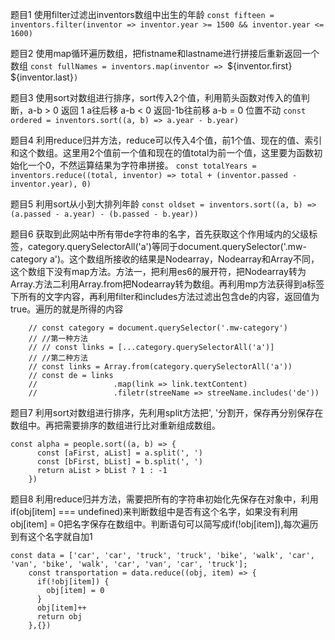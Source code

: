 题目1
使用filter过滤出inventors数组中出生的年龄
`const fifteen = inventors.filter(inventor => inventor.year >= 1500 && inventor.year <= 1600)`

题目2
使用map循环遍历数组，把fistname和lastname进行拼接后重新返回一个数组
`const fullNames = inventors.map(inventor => `${inventor.first} ${inventor.last}`)`

题目3
使用sort对数组进行排序，sort传入2个值，利用箭头函数对传入的值判断，a-b > 0 返回 1 a往后移 a-b < 0 返回-1b往前移 a-b = 0 位置不动
`const ordered = inventors.sort((a, b) => a.year - b.year)`

题目4
利用reduce归并方法，reduce可以传入4个值，前1个值、现在的值、索引和这个数组。这里用2个值前一个值和现在的值total为前一个值，这里要为函数初始化一个0，不然运算结果为字符串拼接。
`const totalYears = inventors.reduce((total, inventor) => total + (inventor.passed - inventor.year), 0)`

题目5
利用sort从小到大排列年龄
`const oldset = inventors.sort((a, b) => (a.passed - a.year) - (b.passed - b.year))`

题目6
获取到此网站中所有带de字符串的名字，首先获取这个作用域内的父级标签，category.querySelectorAll('a')等同于document.querySelector('.mw-category a')。这个数组所接收的结果是Nodearray，Nodearray和Array不同，这个数组下没有map方法。方法一，把利用es6的展开符，把Nodearray转为Array.方法二利用Array.from把Nodearray转为数组。再利用mp方法获得到a标签下所有的文字内容，再利用filter和includes方法过滤出包含de的内容，返回值为true。遍历的就是所得的内容
```
    // const category = document.querySelector('.mw-category')
    // //第一种方法
    // // const links = [...category.querySelectorAll('a')]
    // //第二种方法
    // const links = Array.from(category.querySelectorAll('a'))
    // const de = links
    //                 .map(link => link.textContent)
    //                 .filetr(streeName => streeName.includes('de'))
```

题目7
利用sort对数组进行排序，先利用split方法把', '分割开，保存再分别保存在数组中。再把需要排序的数组进行比对重新组成数组。
```
const alpha = people.sort((a, b) => {
      const [aFirst, aList] = a.split(', ')
      const [bFirst, bList] = b.split(', ')
      return aList > bList ? 1 : -1
    })
```

题目8
利用reduce归并方法，需要把所有的字符串初始化先保存在对象中，利用if(obj[item] === undefined)来判断数组中是否有这个名字，如果没有利用obj[item] = 0把名字保存在数组中。判断语句可以简写成if(!obj[item]),每次遍历到有这个名字就自加1
```
const data = ['car', 'car', 'truck', 'truck', 'bike', 'walk', 'car', 'van', 'bike', 'walk', 'car', 'van', 'car', 'truck'];
    const transportation = data.reduce((obj, item) => {
      if(!obj[item]) {
        obj[item] = 0
      }
      obj[item]++
      return obj
    },{})
```